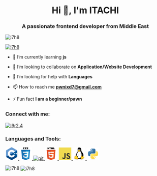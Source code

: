 <h1 align="center">Hi 👋, I'm ITACHI</h1>
<h3 align="center">A passionate frontend developer from Middle East</h3>

<p align="left"> <img src="https://komarev.com/ghpvc/?username=i7h8&label=Profile%20views&color=0e75b6&style=flat" alt="i7h8" /> </p>

<p align="left"> <a href="https://github.com/ryo-ma/github-profile-trophy"><img src="https://github-profile-trophy.vercel.app/?username=i7h8" alt="i7h8" /></a> </p>

- 🌱 I’m currently learning **js**

- 👯 I’m looking to collaborate on **Application/Website Development**

- 🤝 I’m looking for help with **Languages**

- 📫 How to reach me **pwnixd7@gmail.com**

- ⚡ Fun fact **I am a beginner/pawn**

<h3 align="left">Connect with me:</h3>
<p align="left">
<a href="https://instagram.com/i9r2.4" target="blank"><img align="center" src="https://raw.githubusercontent.com/rahuldkjain/github-profile-readme-generator/master/src/images/icons/Social/instagram.svg" alt="i9r2.4" height="30" width="40" /></a>
</p>

<h3 align="left">Languages and Tools:</h3>
<p align="left"> <a href="https://www.w3schools.com/cpp/" target="_blank" rel="noreferrer"> <img src="https://raw.githubusercontent.com/devicons/devicon/master/icons/cplusplus/cplusplus-original.svg" alt="cplusplus" width="40" height="40"/> </a> <a href="https://www.w3schools.com/css/" target="_blank" rel="noreferrer"> <img src="https://raw.githubusercontent.com/devicons/devicon/master/icons/css3/css3-original-wordmark.svg" alt="css3" width="40" height="40"/> </a> <a href="https://git-scm.com/" target="_blank" rel="noreferrer"> <img src="https://www.vectorlogo.zone/logos/git-scm/git-scm-icon.svg" alt="git" width="40" height="40"/> </a> <a href="https://www.w3.org/html/" target="_blank" rel="noreferrer"> <img src="https://raw.githubusercontent.com/devicons/devicon/master/icons/html5/html5-original-wordmark.svg" alt="html5" width="40" height="40"/> </a> <a href="https://developer.mozilla.org/en-US/docs/Web/JavaScript" target="_blank" rel="noreferrer"> <img src="https://raw.githubusercontent.com/devicons/devicon/master/icons/javascript/javascript-original.svg" alt="javascript" width="40" height="40"/> </a> <a href="https://www.linux.org/" target="_blank" rel="noreferrer"> <img src="https://raw.githubusercontent.com/devicons/devicon/master/icons/linux/linux-original.svg" alt="linux" width="40" height="40"/> </a> <a href="https://www.python.org" target="_blank" rel="noreferrer"> <img src="https://raw.githubusercontent.com/devicons/devicon/master/icons/python/python-original.svg" alt="python" width="40" height="40"/> </a> </p>

<p><img align="left" src="https://github-readme-stats.vercel.app/api/top-langs?username=i7h8&show_icons=true&locale=en&layout=compact" alt="i7h8" /></p>

<p>&nbsp;<img align="center" src="https://github-readme-stats.vercel.app/api?username=i7h8&show_icons=true&locale=en" alt="i7h8" /></p>
